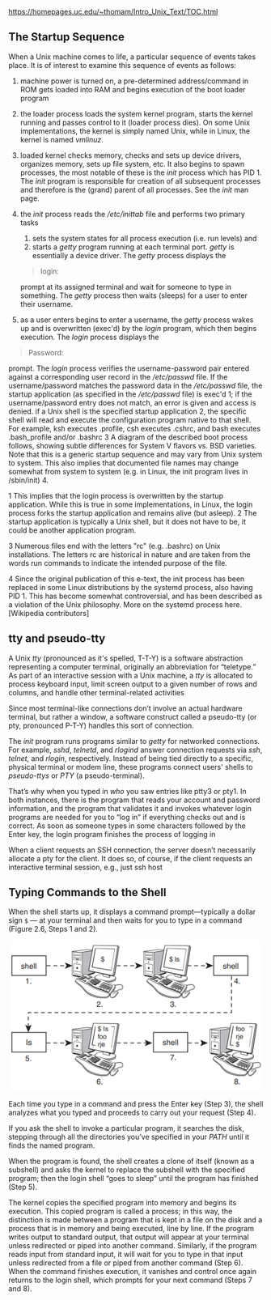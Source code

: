 

https://homepages.uc.edu/~thomam/Intro_Unix_Text/TOC.html

## The Startup Sequence

When a Unix machine comes to life, a particular sequence of events takes place. It is of interest to examine this sequence of events as follows:

1. machine power is turned on, a pre-determined address/command in ROM gets loaded into RAM and begins execution of the boot loader program


2. the loader process loads the system kernel program, starts the kernel running and passes control to it (loader process dies). On some Unix implementations, the kernel is simply named Unix, while in Linux, the kernel is named *vmlinuz*.


3. loaded kernel checks memory, checks and sets up device drivers, organizes memory, sets up file system, etc. It also begins to spawn processes, the most notable of these is the *init* process which has PID 1. The *init* program is responsible for creation of all subsequent processes and therefore is the (grand) parent of all processes. See the *init* man page.


4. the *init* process reads the */etc/inittab* file and performs two primary tasks
    1) sets the system states for all process execution (i.e. run levels) and
    2) starts a *getty* program running at each terminal port. *getty* is essentially a device driver. The *getty* process displays the

    > login:  

    prompt at its assigned terminal and wait for someone to type in something. The *getty* process then waits (sleeps) for a user to enter their username.


5. as a user enters begins to enter a username, the *getty* process wakes up and is overwritten (exec'd) by the *login* program, which then begins execution. The *login* process displays the

>	Password:  

prompt. The *login* process verifies the username-password pair entered against a corresponding user record in the */etc/passwd* file. If the username/password matches the password data in the */etc/passwd* file, the startup application (as specified in the */etc/passwd* file) is exec'd 1; if the username/password entry does not match, an error is given and access is denied.
if a Unix shell is the specified startup application 2, the specific shell will read and execute the configuration program native to that shell. For example, ksh executes .profile, csh executes .cshrc, and bash executes .bash_profile and/or .bashrc 3
A diagram of the described boot process follows, showing subtle differences for System V flavors vs. BSD varieties. Note that this is a generic startup sequence and may vary from Unix system to system. This also implies that documented file names may change somewhat from system to system (e.g. in Linux, the init program lives in /sbin/init) 4.


1 This implies that the login process is overwritten by the startup application. While this is true in some implementations, in Linux, the login process forks the startup application and remains alive (but asleep).
2 The startup application is typically a Unix shell, but it does not have to be, it could be another application program.

3 Numerous files end with the letters "rc" (e.g. .bashrc) on Unix installations. The letters rc are historical in nature and are taken from the words run commands to indicate the intended purpose of the file.

4 Since the original publication of this e-text, the init process has been replaced in some Linux distributions by the systemd process, also having PID 1. This has become somewhat controversial, and has been described as a violation of the Unix philosophy. More on the systemd process here. [Wikipedia contributors]


## tty and pseudo-tty

A Unix *tty* (pronounced as it's spelled, T-T-Y) is a software abstraction representing a computer terminal, originally an abbreviation for “teletype.” As part of an interactive session with a Unix machine, a *tty* is allocated to process keyboard input, limit screen output to a given number of rows and columns, and handle other terminal-related activities

Since most terminal-like connections don’t involve an actual hardware terminal, but rather a window, a software construct called a pseudo-tty (or pty, pronounced P-T-Y) handles this sort of connection.


The *init* program runs programs similar to *getty* for networked
connections. For example, *sshd*, *telnetd*, and *rlogind* answer connection requests via *ssh*, *telnet*, and *rlogin*, respectively. Instead of being tied directly to a specific, physical terminal or modem line, these programs connect users' shells to *pseudo-ttys* or *PTY* (a pseudo-terminal).

  That’s why when you typed in *who* you saw entries like ptty3 or pty1. In both instances, there is the program that reads your account and password information, and the program that validates it and invokes whatever login programs are needed for you to “log in” if everything checks out and is correct. As soon as someone types in some characters followed by the Enter key, the login program finishes the process of logging in


  When a client requests an SSH connection, the server doesn’t necessarily allocate a
  pty for the client. It does so, of course, if the client requests an interactive terminal
  session, e.g., just ssh host



 ## Typing Commands to the Shell

 When the shell starts up, it displays a command prompt—typically a dollar sign `$` — at your terminal and then waits for you to type in a command (Figure 2.6, Steps 1 and 2).

![](https://raw.githubusercontent.com/justinjiajia/img/master/personalwiki/command_cycle.PNG)

 Each time you type in a command and press the Enter key (Step 3), the shell analyzes what you typed and proceeds to carry out your request (Step 4).

If you ask the shell to invoke a particular program, it searches the disk, stepping through all the directories you’ve specified in your *PATH* until it finds the named program.

When the program is found, the shell creates a clone of itself (known as a subshell) and asks the kernel to replace the subshell with the specified program; then the login shell “goes to sleep” until the program has finished (Step 5).

The kernel copies the specified program into memory and begins its execution. This copied program is called a process; in this way, the distinction is made between a program that is kept in a file on the disk and a process that is in memory and being executed, line by line. If the program writes output to standard output, that output will appear at your terminal unless redirected or piped into another command. Similarly, if the program reads input from standard input, it will wait for you to type in that input unless redirected from a file or piped from another command (Step 6). When the command finishes execution, it vanishes and control once again returns to the login shell, which prompts for your next command (Steps 7 and 8).
